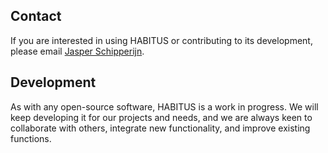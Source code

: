 ## Contact

If you are interested in using HABITUS or contributing to its development, please email [Jasper Schipperijn](mailto:habitus@sdu.dk).

## Development

As with any open-source software, HABITUS is a work in progress. We will keep developing it for our projects and needs, and we are always keen to collaborate with others, integrate new functionality, and improve existing functions.